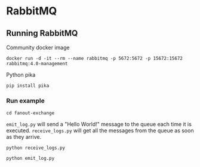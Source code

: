 # RabbitMQ

## Running RabbitMQ

Community docker image

```
docker run -d -it --rm --name rabbitmq -p 5672:5672 -p 15672:15672 rabbitmq:4.0-management
```

Python pika

```
pip install pika
```

### Run example

```
cd fanout-exchange
```

`emit_log.py` will send a "Hello World!" message to the queue each time it is executed. `receive_logs.py` will get all the messages from the queue as soon as they arrive.

```
python receive_logs.py
```

```
python emit_log.py
```
